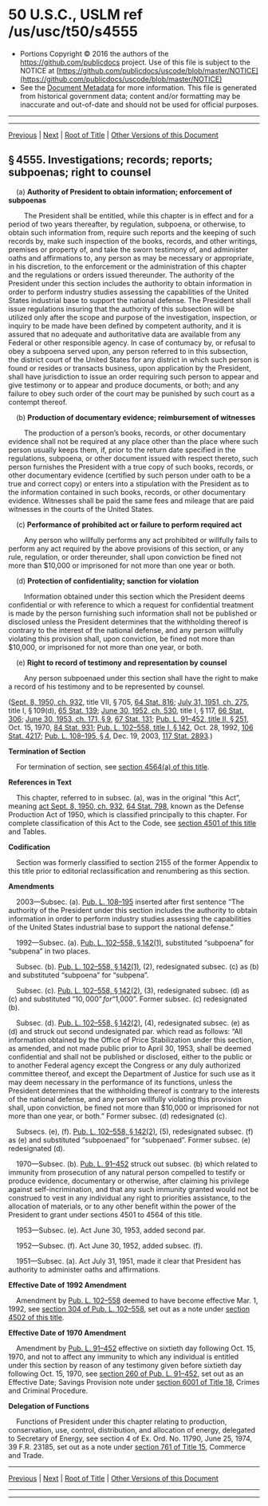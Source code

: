 ---
---

# 50 U.S.C., USLM ref /us/usc/t50/s4555

* Portions Copyright © 2016 the authors of the https://github.com/publicdocs project.
  Use of this file is subject to the NOTICE at [https://github.com/publicdocs/uscode/blob/master/NOTICE](https://github.com/publicdocs/uscode/blob/master/NOTICE)
* See the [Document Metadata](././../../../../..//README.md) for more information.
  This file is generated from historical government data; content and/or formatting may be inaccurate and out-of-date and should not be used for official purposes.

----------
----------

[Previous](./../../../../..//us/usc/t50/ch55/schIII/m__us_usc_t50_s4554.md) | [Next](./../../../../..//us/usc/t50/ch55/schIII/m__us_usc_t50_s4556.md) | [Root of Title](./../../../../../) | [Other Versions of this Document](https://publicdocs.github.io/go/links?ns=uslm&ref=%2Fus%2Fusc%2Ft50%2Fs4555)

## § 4555. Investigations; records; reports; subpoenas; right to counsel

    (a) __Authority of President to obtain information; enforcement of subpoenas__ 

        The President shall be entitled, while this chapter is in effect and for a period of two years thereafter, by regulation, subpoena, or otherwise, to obtain such information from, require such reports and the keeping of such records by, make such inspection of the books, records, and other writings, premises or property of, and take the sworn testimony of, and administer oaths and affirmations to, any person as may be necessary or appropriate, in his discretion, to the enforcement or the administration of this chapter and the regulations or orders issued thereunder. The authority of the President under this section includes the authority to obtain information in order to perform industry studies assessing the capabilities of the United States industrial base to support the national defense. The President shall issue regulations insuring that the authority of this subsection will be utilized only after the scope and purpose of the investigation, inspection, or inquiry to be made have been defined by competent authority, and it is assured that no adequate and authoritative data are available from any Federal or other responsible agency. In case of contumacy by, or refusal to obey a subpoena served upon, any person referred to in this subsection, the district court of the United States for any district in which such person is found or resides or transacts business, upon application by the President, shall have jurisdiction to issue an order requiring such person to appear and give testimony or to appear and produce documents, or both; and any failure to obey such order of the court may be punished by such court as a contempt thereof.

    (b) __Production of documentary evidence; reimbursement of witnesses__ 

        The production of a person’s books, records, or other documentary evidence shall not be required at any place other than the place where such person usually keeps them, if, prior to the return date specified in the regulations, subpoena, or other document issued with respect thereto, such person furnishes the President with a true copy of such books, records, or other documentary evidence (certified by such person under oath to be a true and correct copy) or enters into a stipulation with the President as to the information contained in such books, records, or other documentary evidence. Witnesses shall be paid the same fees and mileage that are paid witnesses in the courts of the United States.

    (c) __Performance of prohibited act or failure to perform required act__ 

        Any person who willfully performs any act prohibited or willfully fails to perform any act required by the above provisions of this section, or any rule, regulation, or order thereunder, shall upon conviction be fined not more than $10,000 or imprisoned for not more than one year or both.

    (d) __Protection of confidentiality; sanction for violation__ 

        Information obtained under this section which the President deems confidential or with reference to which a request for confidential treatment is made by the person furnishing such information shall not be published or disclosed unless the President determines that the withholding thereof is contrary to the interest of the national defense, and any person willfully violating this provision shall, upon conviction, be fined not more than $10,000, or imprisoned for not more than one year, or both.

    (e) __Right to record of testimony and representation by counsel__ 

        Any person subpoenaed under this section shall have the right to make a record of his testimony and to be represented by counsel.

([Sept. 8, 1950, ch. 932][/us/act/1950-09-08/ch932], title VII, § 705, [64 Stat. 816][/us/stat/64/816]; [July 31, 1951, ch. 275][/us/act/1951-07-31/ch275], title I, § 109(d), [65 Stat. 139][/us/stat/65/139]; [June 30, 1952, ch. 530][/us/act/1952-06-30/ch530], title I, § 117, [66 Stat. 306][/us/stat/66/306]; [June 30, 1953, ch. 171, § 9][/us/act/1953-06-30/ch171/s9], [67 Stat. 131][/us/stat/67/131]; [Pub. L. 91–452, title II, § 251][/us/pl/91/452/s251], Oct. 15, 1970, [84 Stat. 931][/us/stat/84/931]; [Pub. L. 102–558, title I, § 142][/us/pl/102/558/s142], Oct. 28, 1992, [106 Stat. 4217][/us/stat/106/4217]; [Pub. L. 108–195, § 4][/us/pl/108/195/s4], Dec. 19, 2003, [117 Stat. 2893][/us/stat/117/2893].)

 __Termination of Section__ 

    For termination of section, see [section 4564(a) of this title][/us/usc/t50/s4564/a].

 __References in Text__ 

    This chapter, referred to in subsec. (a), was in the original “this Act”, meaning [act Sept. 8, 1950, ch. 932][/us/act/1950-09-08/ch932], [64 Stat. 798][/us/stat/64/798], known as the Defense Production Act of 1950, which is classified principally to this chapter. For complete classification of this Act to the Code, see [section 4501 of this title][/us/usc/t50/s4501] and Tables.

 __Codification__ 

    Section was formerly classified to section 2155 of the former Appendix to this title prior to editorial reclassification and renumbering as this section.

 __Amendments__ 

    2003—Subsec. (a). [Pub. L. 108–195][/us/pl/108/195] inserted after first sentence “The authority of the President under this section includes the authority to obtain information in order to perform industry studies assessing the capabilities of the United States industrial base to support the national defense.”

    1992—Subsec. (a). [Pub. L. 102–558, § 142(1)][/us/pl/102/558/s142/1], substituted “subpoena” for “subpena” in two places.

    Subsec. (b). [Pub. L. 102–558, § 142(1)][/us/pl/102/558/s142/1], (2), redesignated subsec. (c) as (b) and substituted “subpoena” for “subpena”.

    Subsec. (c). [Pub. L. 102–558, § 142(2)][/us/pl/102/558/s142/2], (3), redesignated subsec. (d) as (c) and substituted “$10,000” for “$1,000”. Former subsec. (c) redesignated (b).

    Subsec. (d). [Pub. L. 102–558, § 142(2)][/us/pl/102/558/s142/2], (4), redesignated subsec. (e) as (d) and struck out second undesignated par. which read as follows: “All information obtained by the Office of Price Stabilization under this section, as amended, and not made public prior to April 30, 1953, shall be deemed confidential and shall not be published or disclosed, either to the public or to another Federal agency except the Congress or any duly authorized committee thereof, and except the Department of Justice for such use as it may deem necessary in the performance of its functions, unless the President determines that the withholding thereof is contrary to the interests of the national defense, and any person willfully violating this provision shall, upon conviction, be fined not more than $10,000 or imprisoned for not more than one year, or both.” Former subsec. (d) redesignated (c).

    Subsecs. (e), (f). [Pub. L. 102–558, § 142(2)][/us/pl/102/558/s142/2], (5), redesignated subsec. (f) as (e) and substituted “subpoenaed” for “subpenaed”. Former subsec. (e) redesignated (d).

    1970—Subsec. (b). [Pub. L. 91–452][/us/pl/91/452] struck out subsec. (b) which related to immunity from prosecution of any natural person compelled to testify or produce evidence, documentary or otherwise, after claiming his privilege against self-incrimination, and that any such immunity granted would not be construed to vest in any individual any right to priorities assistance, to the allocation of materials, or to any other benefit within the power of the President to grant under sections 4501 to 4564 of this title.

    1953—Subsec. (e). Act June 30, 1953, added second par.

    1952—Subsec. (f). Act June 30, 1952, added subsec. (f).

    1951—Subsec. (a). Act July 31, 1951, made it clear that President has authority to administer oaths and affirmations.

 __Effective Date of 1992 Amendment__ 

    Amendment by [Pub. L. 102–558][/us/pl/102/558] deemed to have become effective Mar. 1, 1992, see [section 304 of Pub. L. 102–558][/us/pl/102/558/s304], set out as a note under [section 4502 of this title][/us/usc/t50/s4502].

 __Effective Date of 1970 Amendment__ 

    Amendment by [Pub. L. 91–452][/us/pl/91/452] effective on sixtieth day following Oct. 15, 1970, and not to affect any immunity to which any individual is entitled under this section by reason of any testimony given before sixtieth day following Oct. 15, 1970, see [section 260 of Pub. L. 91–452][/us/pl/91/452/s260], set out as an Effective Date; Savings Provision note under [section 6001 of Title 18][/us/usc/t18/s6001], Crimes and Criminal Procedure.

 __Delegation of Functions__ 

    Functions of President under this chapter relating to production, conservation, use, control, distribution, and allocation of energy, delegated to Secretary of Energy, see section 4 of Ex. Ord. No. 11790, June 25, 1974, 39 F.R. 23185, set out as a note under [section 761 of Title 15][/us/usc/t15/s761], Commerce and Trade.

----------

[Previous](./../../../../..//us/usc/t50/ch55/schIII/m__us_usc_t50_s4554.md) | [Next](./../../../../..//us/usc/t50/ch55/schIII/m__us_usc_t50_s4556.md) | [Root of Title](./../../../../../) | [Other Versions of this Document](https://publicdocs.github.io/go/links?ns=uslm&ref=%2Fus%2Fusc%2Ft50%2Fs4555)

----------
----------

[/us/act/1950-09-08/ch932]: https://publicdocs.github.io/go/links?ns=uslm&ref=%2Fus%2Fact%2F1950-09-08%2Fch932
[/us/stat/64/816]: https://publicdocs.github.io/go/links?ns=uslm&ref=%2Fus%2Fstat%2F64%2F816
[/us/act/1951-07-31/ch275]: https://publicdocs.github.io/go/links?ns=uslm&ref=%2Fus%2Fact%2F1951-07-31%2Fch275
[/us/stat/65/139]: https://publicdocs.github.io/go/links?ns=uslm&ref=%2Fus%2Fstat%2F65%2F139
[/us/act/1952-06-30/ch530]: https://publicdocs.github.io/go/links?ns=uslm&ref=%2Fus%2Fact%2F1952-06-30%2Fch530
[/us/stat/66/306]: https://publicdocs.github.io/go/links?ns=uslm&ref=%2Fus%2Fstat%2F66%2F306
[/us/act/1953-06-30/ch171/s9]: https://publicdocs.github.io/go/links?ns=uslm&ref=%2Fus%2Fact%2F1953-06-30%2Fch171%2Fs9
[/us/stat/67/131]: https://publicdocs.github.io/go/links?ns=uslm&ref=%2Fus%2Fstat%2F67%2F131
[/us/pl/91/452/s251]: https://publicdocs.github.io/go/links?ns=uslm&ref=%2Fus%2Fpl%2F91%2F452%2Fs251
[/us/stat/84/931]: https://publicdocs.github.io/go/links?ns=uslm&ref=%2Fus%2Fstat%2F84%2F931
[/us/pl/102/558/s142]: https://publicdocs.github.io/go/links?ns=uslm&ref=%2Fus%2Fpl%2F102%2F558%2Fs142
[/us/stat/106/4217]: https://publicdocs.github.io/go/links?ns=uslm&ref=%2Fus%2Fstat%2F106%2F4217
[/us/pl/108/195/s4]: https://publicdocs.github.io/go/links?ns=uslm&ref=%2Fus%2Fpl%2F108%2F195%2Fs4
[/us/stat/117/2893]: https://publicdocs.github.io/go/links?ns=uslm&ref=%2Fus%2Fstat%2F117%2F2893
[/us/usc/t50/s4564/a]: https://publicdocs.github.io/go/links?ns=uslm&ref=%2Fus%2Fusc%2Ft50%2Fs4564%2Fa
[/us/act/1950-09-08/ch932]: https://publicdocs.github.io/go/links?ns=uslm&ref=%2Fus%2Fact%2F1950-09-08%2Fch932
[/us/stat/64/798]: https://publicdocs.github.io/go/links?ns=uslm&ref=%2Fus%2Fstat%2F64%2F798
[/us/usc/t50/s4501]: https://publicdocs.github.io/go/links?ns=uslm&ref=%2Fus%2Fusc%2Ft50%2Fs4501
[/us/pl/108/195]: https://publicdocs.github.io/go/links?ns=uslm&ref=%2Fus%2Fpl%2F108%2F195
[/us/pl/102/558/s142/1]: https://publicdocs.github.io/go/links?ns=uslm&ref=%2Fus%2Fpl%2F102%2F558%2Fs142%2F1
[/us/pl/102/558/s142/1]: https://publicdocs.github.io/go/links?ns=uslm&ref=%2Fus%2Fpl%2F102%2F558%2Fs142%2F1
[/us/pl/102/558/s142/2]: https://publicdocs.github.io/go/links?ns=uslm&ref=%2Fus%2Fpl%2F102%2F558%2Fs142%2F2
[/us/pl/102/558/s142/2]: https://publicdocs.github.io/go/links?ns=uslm&ref=%2Fus%2Fpl%2F102%2F558%2Fs142%2F2
[/us/pl/102/558/s142/2]: https://publicdocs.github.io/go/links?ns=uslm&ref=%2Fus%2Fpl%2F102%2F558%2Fs142%2F2
[/us/pl/91/452]: https://publicdocs.github.io/go/links?ns=uslm&ref=%2Fus%2Fpl%2F91%2F452
[/us/pl/102/558]: https://publicdocs.github.io/go/links?ns=uslm&ref=%2Fus%2Fpl%2F102%2F558
[/us/pl/102/558/s304]: https://publicdocs.github.io/go/links?ns=uslm&ref=%2Fus%2Fpl%2F102%2F558%2Fs304
[/us/usc/t50/s4502]: https://publicdocs.github.io/go/links?ns=uslm&ref=%2Fus%2Fusc%2Ft50%2Fs4502
[/us/pl/91/452]: https://publicdocs.github.io/go/links?ns=uslm&ref=%2Fus%2Fpl%2F91%2F452
[/us/pl/91/452/s260]: https://publicdocs.github.io/go/links?ns=uslm&ref=%2Fus%2Fpl%2F91%2F452%2Fs260
[/us/usc/t18/s6001]: https://publicdocs.github.io/go/links?ns=uslm&ref=%2Fus%2Fusc%2Ft18%2Fs6001
[/us/usc/t15/s761]: https://publicdocs.github.io/go/links?ns=uslm&ref=%2Fus%2Fusc%2Ft15%2Fs761


